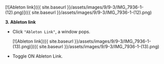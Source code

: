 ---
---

[![Ableton link]({{ site.baseurl }}/assets/images/9/9-3/IMG_7936-1-(12).png)]({{
site.baseurl }}/assets/images/9/9-3/IMG_7936-1-(12).png)

**3. Ableton link**

- Click `"Ableton Link"`, a window pops.

  [![Ableton link]({{ site.baseurl }}/assets/images/9/9-3/IMG_7936-1-(13).png)]({{
  site.baseurl }}/assets/images/9/9-3/IMG_7936-1-(13).png)

- Toggle ON Ableton Link.
